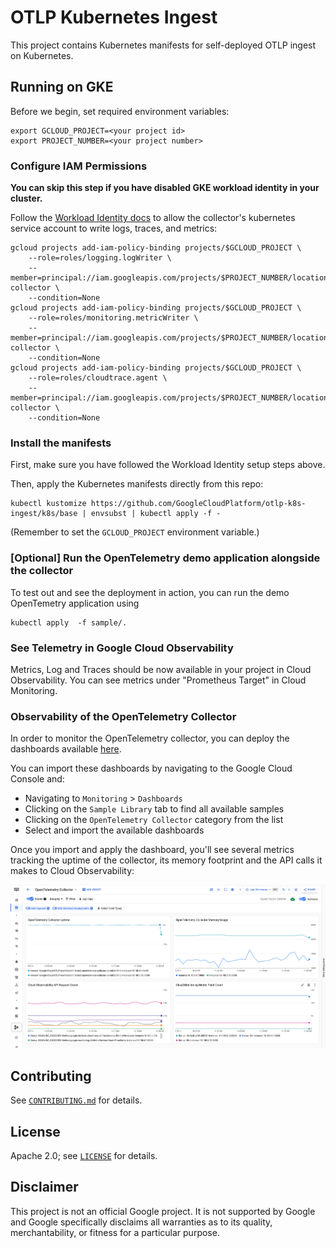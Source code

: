 # OTLP Kubernetes Ingest

This project contains Kubernetes manifests for self-deployed OTLP ingest on Kubernetes.

## Running on GKE

Before we begin, set required environment variables:
```console
export GCLOUD_PROJECT=<your project id>
export PROJECT_NUMBER=<your project number>
```

### Configure IAM Permissions

**You can skip this step if you have disabled GKE workload identity in your cluster.**

Follow the [Workload Identity
docs](https://cloud.google.com/kubernetes-engine/docs/how-to/workload-identity)
to allow the collector's kubernetes service account to write logs, traces, and metrics:

```console
gcloud projects add-iam-policy-binding projects/$GCLOUD_PROJECT \
    --role=roles/logging.logWriter \
    --member=principal://iam.googleapis.com/projects/$PROJECT_NUMBER/locations/global/workloadIdentityPools/$GCLOUD_PROJECT.svc.id.goog/subject/ns/opentelemetry/sa/opentelemetry-collector \
    --condition=None
gcloud projects add-iam-policy-binding projects/$GCLOUD_PROJECT \
    --role=roles/monitoring.metricWriter \
    --member=principal://iam.googleapis.com/projects/$PROJECT_NUMBER/locations/global/workloadIdentityPools/$GCLOUD_PROJECT.svc.id.goog/subject/ns/opentelemetry/sa/opentelemetry-collector \
    --condition=None
gcloud projects add-iam-policy-binding projects/$GCLOUD_PROJECT \
    --role=roles/cloudtrace.agent \
    --member=principal://iam.googleapis.com/projects/$PROJECT_NUMBER/locations/global/workloadIdentityPools/$GCLOUD_PROJECT.svc.id.goog/subject/ns/opentelemetry/sa/opentelemetry-collector \
    --condition=None
```

### Install the manifests

First, make sure you have followed the Workload Identity setup steps above.

Then, apply the Kubernetes manifests directly from this repo:

```console
kubectl kustomize https://github.com/GoogleCloudPlatform/otlp-k8s-ingest/k8s/base | envsubst | kubectl apply -f -
```

(Remember to set the `GCLOUD_PROJECT` environment variable.)

### [Optional] Run the OpenTelemetry demo application alongside the collector

To test out and see the deployment in action, you can run the demo OpenTemetry application using
```console
kubectl apply  -f sample/.
```

### See Telemetry in Google Cloud Observability

Metrics, Log and Traces should be now available in your project in Cloud Observability.
You can see metrics under "Prometheus Target" in Cloud Monitoring.

### Observability of the OpenTelemetry Collector

In order to monitor the OpenTelemetry collector, you can deploy the dashboards available [here](https://github.com/GoogleCloudPlatform/monitoring-dashboard-samples/tree/master/dashboards/opentelemetry-collector).

You can import these dashboards by navigating to the Google Cloud Console and:

- Navigating to `Monitoring` > `Dashboards`
- Clicking on the `Sample Library` tab to find all available samples
- Clicking on the `OpenTelemetry Collector` category from the list
- Select and import the available dashboards

Once you import and apply the dashboard, you'll see several metrics tracking the uptime of the collector, its memory footprint and the API calls it makes to Cloud Observability:

![OpenTelemetry Collector Dashboard](/dashboard.png "OpenTelemetry Collector Dashboard")

## Contributing

See [`CONTRIBUTING.md`](CONTRIBUTING.md) for details.

## License

Apache 2.0; see [`LICENSE`](LICENSE) for details.

## Disclaimer

This project is not an official Google project. It is not supported by
Google and Google specifically disclaims all warranties as to its quality,
merchantability, or fitness for a particular purpose.
